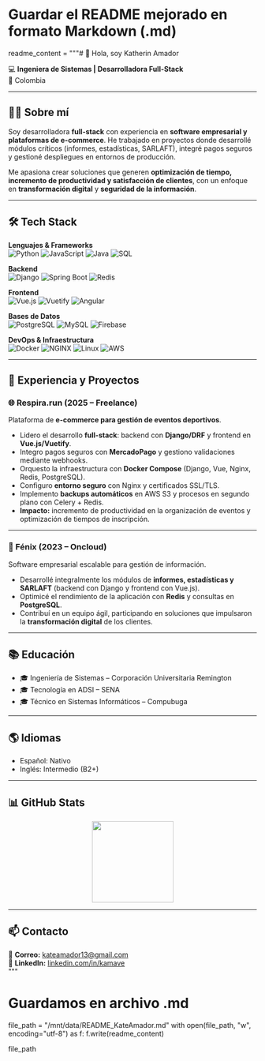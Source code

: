 # Guardar el README mejorado en formato Markdown (.md)

readme_content = """# 👋 Hola, soy Katherin Amador  

💻 **Ingeniera de Sistemas | Desarrolladora Full-Stack**  
📍 Colombia  

---

## 🧑‍💼 Sobre mí  
Soy desarrolladora **full-stack** con experiencia en **software empresarial y plataformas de e-commerce**. He trabajado en proyectos donde desarrollé módulos críticos (informes, estadísticas, SARLAFT), integré pagos seguros y gestioné despliegues en entornos de producción.  

Me apasiona crear soluciones que generen **optimización de tiempo, incremento de productividad y satisfacción de clientes**, con un enfoque en **transformación digital** y **seguridad de la información**.  

---

## 🛠️ Tech Stack  

**Lenguajes & Frameworks**  
![Python](https://img.shields.io/badge/Python-3776AB?style=for-the-badge&logo=python&logoColor=white) ![JavaScript](https://img.shields.io/badge/JavaScript-F7DF1E?style=for-the-badge&logo=javascript&logoColor=black) ![Java](https://img.shields.io/badge/Java-007396?style=for-the-badge&logo=java&logoColor=white) ![SQL](https://img.shields.io/badge/SQL-336791?style=for-the-badge&logo=postgresql&logoColor=white)  

**Backend**  
![Django](https://img.shields.io/badge/Django-092E20?style=for-the-badge&logo=django&logoColor=white) ![Spring Boot](https://img.shields.io/badge/Spring%20Boot-6DB33F?style=for-the-badge&logo=springboot&logoColor=white) ![Redis](https://img.shields.io/badge/Redis-DC382D?style=for-the-badge&logo=redis&logoColor=white)  

**Frontend**  
![Vue.js](https://img.shields.io/badge/Vue.js-42B883?style=for-the-badge&logo=vue.js&logoColor=white) ![Vuetify](https://img.shields.io/badge/Vuetify-1867C0?style=for-the-badge&logo=vuetify&logoColor=white) ![Angular](https://img.shields.io/badge/Angular-DD0031?style=for-the-badge&logo=angular&logoColor=white)  

**Bases de Datos**  
![PostgreSQL](https://img.shields.io/badge/PostgreSQL-316192?style=for-the-badge&logo=postgresql&logoColor=white) ![MySQL](https://img.shields.io/badge/MySQL-4479A1?style=for-the-badge&logo=mysql&logoColor=white) ![Firebase](https://img.shields.io/badge/Firebase-FFCA28?style=for-the-badge&logo=firebase&logoColor=black)  

**DevOps & Infraestructura**  
![Docker](https://img.shields.io/badge/Docker-2496ED?style=for-the-badge&logo=docker&logoColor=white) ![NGINX](https://img.shields.io/badge/Nginx-009639?style=for-the-badge&logo=nginx&logoColor=white) ![Linux](https://img.shields.io/badge/Linux-FCC624?style=for-the-badge&logo=linux&logoColor=black) ![AWS](https://img.shields.io/badge/AWS-232F3E?style=for-the-badge&logo=amazonaws&logoColor=white)  

---

## 💼 Experiencia y Proyectos  

### 🌐 Respira.run (2025 – Freelance)  
Plataforma de **e-commerce para gestión de eventos deportivos**.  
- Lidero el desarrollo **full-stack**: backend con **Django/DRF** y frontend en **Vue.js/Vuetify**.  
- Integro pagos seguros con **MercadoPago** y gestiono validaciones mediante webhooks.  
- Orquesto la infraestructura con **Docker Compose** (Django, Vue, Nginx, Redis, PostgreSQL).  
- Configuro **entorno seguro** con Nginx y certificados SSL/TLS.  
- Implemento **backups automáticos** en AWS S3 y procesos en segundo plano con Celery + Redis.  
- **Impacto:** incremento de productividad en la organización de eventos y optimización de tiempos de inscripción.  

---

### 🔹 Fénix (2023 – Oncloud)  
Software empresarial escalable para gestión de información.  
- Desarrollé integralmente los módulos de **informes, estadísticas y SARLAFT** (backend con Django y frontend con Vue.js).  
- Optimicé el rendimiento de la aplicación con **Redis** y consultas en **PostgreSQL**.  
- Contribuí en un equipo ágil, participando en soluciones que impulsaron la **transformación digital** de los clientes.  

---

## 📚 Educación  
- 🎓 Ingeniería de Sistemas – Corporación Universitaria Remington  
- 🎓 Tecnología en ADSI – SENA  
- 🎓 Técnico en Sistemas Informáticos – Compubuga  

---

## 🌎 Idiomas  
- Español: Nativo  
- Inglés: Intermedio (B2+)  

---

## 📊 GitHub Stats  

<p align="center">  
  <img src="https://github-readme-stats.vercel.app/api/top-langs/?username=KateAmador&layout=compact&theme=tokyonight" height="165"/>  
</p>  

---

## 📫 Contacto  
📧 **Correo:** kateamador13@gmail.com  
💼 **LinkedIn:** [linkedin.com/in/kamave](https://www.linkedin.com/in/kamave/)  
"""

# Guardamos en archivo .md
file_path = "/mnt/data/README_KateAmador.md"
with open(file_path, "w", encoding="utf-8") as f:
    f.write(readme_content)

file_path
